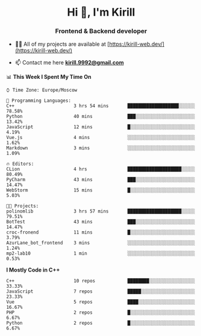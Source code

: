 <h1 align="center">Hi 👋, I'm Kirill</h1>
<h3 align="center">Frontend & Backend developer</h3>

- 👨‍💻 All of my projects are available at [https://kirill-web.dev/](https://kirill-web.dev/)

- 📫 Contact me here **kirill.9992@gmail.com**











<!--START_SECTION:waka-->
📊 **This Week I Spent My Time On** 

```text
⌚︎ Time Zone: Europe/Moscow

💬 Programming Languages: 
C++                      3 hrs 54 mins       ███████████████████░░░░░░   78.58% 
Python                   40 mins             ███░░░░░░░░░░░░░░░░░░░░░░   13.42% 
JavaScript               12 mins             █░░░░░░░░░░░░░░░░░░░░░░░░   4.19% 
Vue.js                   4 mins              ░░░░░░░░░░░░░░░░░░░░░░░░░   1.62% 
Markdown                 3 mins              ░░░░░░░░░░░░░░░░░░░░░░░░░   1.09%

🔥 Editors: 
CLion                    4 hrs               ████████████████████░░░░░   80.49% 
PyCharm                  43 mins             ███░░░░░░░░░░░░░░░░░░░░░░   14.47% 
WebStorm                 15 mins             █░░░░░░░░░░░░░░░░░░░░░░░░   5.03%

🐱‍💻 Projects: 
polinomlib               3 hrs 57 mins       ████████████████████░░░░░   79.51% 
BotTest                  43 mins             ███░░░░░░░░░░░░░░░░░░░░░░   14.47% 
croc-fronend             11 mins             █░░░░░░░░░░░░░░░░░░░░░░░░   3.79% 
AzurLane_bot_frontend    3 mins              ░░░░░░░░░░░░░░░░░░░░░░░░░   1.24% 
mp2-lab10                1 min               ░░░░░░░░░░░░░░░░░░░░░░░░░   0.53%

```

**I Mostly Code in C++** 

```text
C++                      10 repos            ████████░░░░░░░░░░░░░░░░░   33.33% 
JavaScript               7 repos             █████░░░░░░░░░░░░░░░░░░░░   23.33% 
Vue                      5 repos             ████░░░░░░░░░░░░░░░░░░░░░   16.67% 
PHP                      2 repos             █░░░░░░░░░░░░░░░░░░░░░░░░   6.67% 
Python                   2 repos             █░░░░░░░░░░░░░░░░░░░░░░░░   6.67%

```



<!--END_SECTION:waka-->

